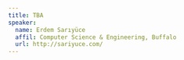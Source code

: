 ```yaml
---
title: TBA
speaker:
  name: Erdem Sarıyüce
  affil: Computer Science & Engineering, Buffalo
  url: http://sariyuce.com/
---
```


